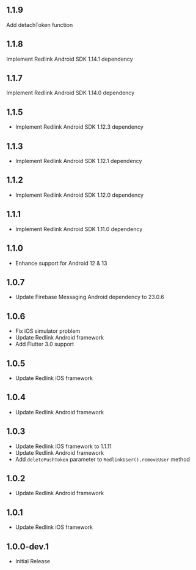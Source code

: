 ## 1.1.9

Add detachToken function

## 1.1.8

Implement Redlink Android SDK 1.14.1 dependency

## 1.1.7

Implement Redlink Android SDK 1.14.0 dependency

## 1.1.5

* Implement Redlink Android SDK 1.12.3 dependency

## 1.1.3

* Implement Redlink Android SDK 1.12.1 dependency

## 1.1.2

* Implement Redlink Android SDK 1.12.0 dependency

## 1.1.1

* Implement Redlink Android SDK 1.11.0 dependency
## 1.1.0

* Enhance support for Android 12 & 13

## 1.0.7

* Update Firebase Messaging Android dependency to 23.0.6

## 1.0.6

* Fix iOS simulator problem
* Update Redlink Android framework
* Add Flutter 3.0 support

## 1.0.5

* Update Redlink iOS framework

## 1.0.4

* Update Redlink Android framework

## 1.0.3

* Update Redlink iOS framework to 1.1.11
* Update Redlink Android framework
* Add `deletePushToken` parameter to `RedlinkUser().removeUser` method

## 1.0.2

* Update Redlink Android framework

## 1.0.1

* Update Redlink iOS framework

## 1.0.0-dev.1

* Initial Release